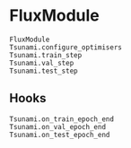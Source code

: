 # FluxModule

```@docs
FluxModule
Tsunami.configure_optimisers
Tsunami.train_step
Tsunami.val_step
Tsunami.test_step
```

## Hooks 

```@docs 
Tsunami.on_train_epoch_end
Tsunami.on_val_epoch_end
Tsunami.on_test_epoch_end
```
